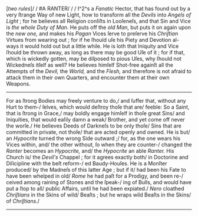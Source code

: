 [*two rules*]/
/
#A RANTER/
/
/
I^2^s a *Fanatic* Hector, that has found out by a
very ſtrange Way of new Light, how to
transform all the *Devils* into *Angels of Light* ;
for he believes all Religion conſiſts in Looſeneſs,
and that Sin and Vice is *the whole Duty of Man*.
He puts off the *old Man*, but puts it on again upon
the *new one,* and makes his *Pagan* Vices ſerve to
preſerve his *Chriſtian* Virtues from wearing out ;
for if he ſhould uſe his Piety and Devotion al-
ways it would hold out but a little while.  He
is loth that Iniquity and Vice ſhould be thrown
away, as long as there may be good Uſe of it ;
for if that, which is wickedly gotten, may
be diſposed to pious Uſes, why ſhould not
Wickedneſs itſelf as well? He believes himſelf
Shot-free againſt all the Attempts of the *Devil,*
the *World,* and the *Flesh,* and therefore is not
afraid to attack them in their own Quarters,
and encounter them at their own Weapons. 


---


For as ſtrong Bodies may freely venture to do,/
and ſuffer that, without any Hurt to them-/
ſelves, which would deſtroy thoſe that are/
feeble: So a Saint, that is ſtrong in Grace,/
may boldly engage himſelf in thoſe great Sins/
and Iniquities, that would eaſily damn a weak/
Brother, and yet come off never the worſe./
He believes Deeds of Darkneſs to be only thoſe/
Sins that are committed in private, not thoſe/
that are acted openly and owned.  He is but/
an *Hypocrite* turned the wrong Side outward ;/
for, as the one wears his Vices within, and/
the other without, ſo when they are counter-/
changed the *Ranter* becomes an *Hypocrite,* and/
the *Hypocrite* an able *Ranter.* His Church is/
the *Devil's* Chappel ; for it agrees exactly both/
in Doctorine and Diſicipline with the beſt reform-/
ed Baudy-Houſes.  He is a Monſter produced/
by the Madneſs of this latter Age ; but if it/
had been his Fate to have been whelped in old/
*Rome* he had paſt for a Prodigy, and been re-/
ceived among raining of Stones and the ſpeak-/
ing of Bulls, and would have put a ſtop to all/
public Affairs, until he had been expiated./
*Nero* cloathed *Chriſtians* in the Skins of wild/
Beaſts ; but he wraps wild Beaſts in the Skins/
of *Chriſtians*./


---


